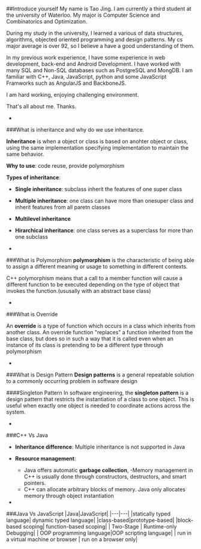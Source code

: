 ##Introduce yourself
My name is Tao Jing. I am currently a third student at the university of Waterloo. My major is Computer Science and Combinatorics and Optimization.

During my study in the university, I learned a various of data structures, algorithms, objected oriented programming and design patterns. My cs major average is over 92, so I believe a have a good understanding of them.

In my previous work experience, I have some experience in web development, back-end and Android Development. I have worked with many SQL and Non-SQL databases such as PostgreSQL and MongDB. I am familiar with C++, Java, JavaScript, python and some JavaScript Framworks such as AngularJS and BackboneJS.

I am hard working, enjoying challenging environment.

That's all about me. Thanks.

-
###What is inheritance and why do we use inheritance.

**Inheritance** is when a object or class is based on anohter object or class, using the same implementation specifying implementation to maintain the same behavior.

**Why to use**: code reuse, provide polymorphism

**Types of inheritance**: 

- **Single inheritance**: subclass inherit the features of one super class
- **Multiple inheritance**: one class can have more than onesuper class and inherit features from all paretn classes
- **Multilevel inheritance**
- **Hirarchical inheritance**: one class serves as a superclass for more than one subclass

-
###What is Polymorphism
**polymorphism** is the characteristic of being able to assign a different meaning or usage to something in different contexts.

C++ polymorphism means that a call to a member function will cause a different function to be executed depending on the type of object that invokes the function.(ususally with an abstract base class)

-
###What is Override

An **override** is a type of function which occurs in a class which inherits from another class. An override function "replaces" a function inherited from the base class, but does so in such a way that it is called even when an instance of its class is pretending to be a different type through polymorphism

-
###What is Design Pattern
**Design patterns** is a general repeatable solution to a commonly occurring problem in software design

####Singleton Pattern
In software engineering, the **singleton pattern** is a design pattern that restricts the instantiation of a class to one object. This is useful when exactly one object is needed to coordinate actions across the system.


-
###C++ Vs Java
- **Inheritance difference**: Multiple inheritance is not supported in Java
- **Resource management**: 
  - Java offers automatic **garbage collection**, 
-Memory management in C++ is usually done through constructors, destructors, and smart pointers.
  - C++ can allocate arbitrary blocks of memory. Java only allocates memory through object instantiation


-

###Java Vs JavaScript
|Java|JavaScript|
|---|---|
|statically typed language| dynamic typed language|
|class-based|prototype-based|
|block-based scoping| function-based scoping|
| Two-Stage | Runtime-only Debugging|
| OOP programming language|OOP scripting language|
| run in a virtual machine or browser | run on a browser only|










